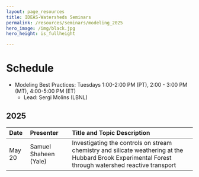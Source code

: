 ```yaml
---
layout: page_resources
title: IDEAS-Watersheds Seminars
permalink: /resources/seminars/modeling_2025
hero_image: /img/black.jpg
hero_height: is_fullheight

---
```


# Schedule
* Modeling Best Practices: Tuesdays 1:00-2:00 PM (PT), 2:00 - 3:00 PM (MT), 4:00-5:00 PM (ET)
  - Lead:  Sergi Molins (LBNL)

## 2025

| Date        |  Presenter                             | Title and Topic Description                    |
|:------------|:---------------------------------------|:-----------------------------------------------|
| May 20 | Samuel Shaheen (Yale) | Investigating the controls on stream chemistry and silicate weathering at the Hubbard Brook Experimental Forest through watershed reactive transport|
